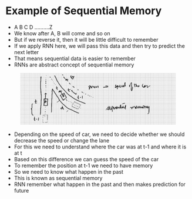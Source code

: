 # Example of Sequential Memory

* A B C D ……….Z
* We know after A, B will come and so on
* But if we reverse it, then it will be little difficult to remember
* If we apply RNN here, we will pass this data and then try to predict the next letter
* That means sequential data is easier to remember
* RNNs are abstract concept of sequential memory

<figure><img src="../.gitbook/assets/image (6) (1).png" alt=""><figcaption></figcaption></figure>

* Depending on the speed of car, we need to decide whether we should decrease the speed or change the lane
* For this we need to understand where the car was at t-1 and where it is at t
* Based on this difference we can guess the speed of the car
* To remember the position at t-1 we need to have memory
* So we need to know what happen in the past
* This is known as sequential memory
* RNN remember what happen in the past and then makes prediction for future
